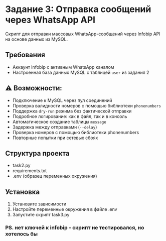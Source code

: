 # Задание 3: Отправка сообщений через WhatsApp API
Скрипт для отправки массовых WhatsApp-сообщений через Infobip API на основе данных из MySQL.

## Требования
- Аккаунт Infobip с активным WhatsApp каналом
- Настроенная база данных MySQL с таблицей `user` из задания 2

## ⚠️ Возможности:
- Подключение к MySQL через пул соединений
- Проверка валидности номеров с помощью библиотеки `phonenumbers`
- Поддержка `dry-run` режима без фактической отправки
- Подробное логирование: как в файл, так и в консоль
- Автоматическое создание таблицы `message`
- Задержка между отправками (`--delay`)
- Проверка номеров с помощью библиотеки phonenumbers
- Повторные попытки при сетевых сбоях


## Структура проекта
- task2.py 
- requirements.txt
- .env (образец переменных окружения)

## Установка
1. Установите зависимости
2. Настройте переменные окружения в файле .env
3. Запустите скрипт task3.py

### PS. нет ключей к infobip - скрипт не тестировался, но хотелось бы
